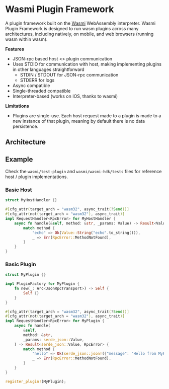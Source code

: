 # Wasmi Plugin Framework

A plugin framework built on the [Wasmi](https://github.com/wasmi-labs/wasmi) WebAssembly interpreter. Wasmi Plugin Framework is designed to run wasm plugins across many architectures, including natively, on mobile, and web browsers (running wasm within wasm).

**Features**

-   JSON-rpc based host <> plugin communication
-   Uses STDIO for communication with host, making implementing plugins in other languages straightforward
    -   STDIN / STDOUT for JSON-rpc communication
    -   STDERR for logs
-   Async compatible
-   Single-threaded compatible
-   Interpreter-based (works on IOS, thanks to wasmi)

**Limitations**

-   Plugins are single-use. Each host request made to a plugin is made to a new instance of that plugin, meaning by default there is no data persistence.

## Architecture

## Example

Check the `wasmi/test-plugin` and `wasmi/wasmi-hdk/tests` files for reference host / plugin implementations.

### Basic Host

```rust
struct MyHostHandler {}

#[cfg_attr(target_arch = "wasm32", async_trait(?Send))]
#[cfg_attr(not(target_arch = "wasm32"), async_trait)]
impl RequestHandler<RpcError> for MyHostHandler {
    async fn handle(&self, method: &str, _params: Value) -> Result<Value, RpcError> {
        match method {
            "echo" => Ok(Value::String("echo".to_string())),
            _ => Err(RpcError::MethodNotFound),
        }
    }
}
```

### Basic Plugin

```rust
struct MyPlugin {}

impl PluginFactory for MyPlugin {
    fn new(_: Arc<JsonRpcTransport>) -> Self {
        Self {}
    }
}

#[cfg_attr(target_arch = "wasm32", async_trait(?Send))]
#[cfg_attr(not(target_arch = "wasm32"), async_trait)]
impl RequestHandler<RpcError> for MyPlugin {
    async fn handle(
        &self,
        method: &str,
        _params: serde_json::Value,
    ) -> Result<serde_json::Value, RpcError> {
        match method {
            "hello" => Ok(serde_json::json!({"message": "Hello from MyPlugin!"})),
            _ => Err(RpcError::MethodNotFound),
        }
    }
}

register_plugin!(MyPlugin);
```
